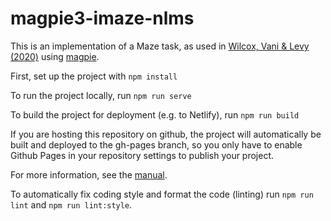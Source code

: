 # magpie3-imaze-nlms

This is an implementation of a Maze task, as used in [Wilcox, Vani & Levy (2020)](https://aclanthology.org/2021.acl-long.76.pdf) using [magpie](https://magpie-mnual.netlify.app/).

First, set up the project with `npm install`

To run the project locally, run `npm run serve`

To build the project for deployment (e.g. to Netlify), run `npm run build`

If you are hosting this repository on github, the project will automatically be built and deployed to the gh-pages branch, so you only have to enable Github Pages in your repository settings to publish your project.

For more information, see the [manual](https://magpie-mnual.netlify.app/).

To automatically fix coding style and format the code (linting) run `npm run lint` and `npm run lint:style`.

